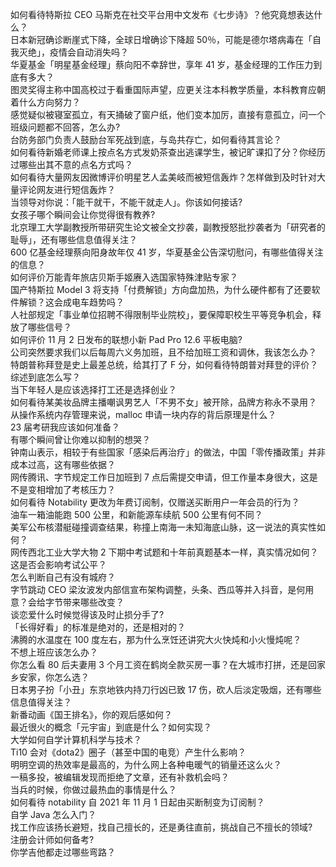 如何看待特斯拉 CEO 马斯克在社交平台用中文发布《七步诗》？他究竟想表达什么？  
日本新冠确诊断崖式下降，全球日增确诊下降超 50％，可能是德尔塔病毒在「自我灭绝」，疫情会自动消失吗？  
华夏基金「明星基金经理」蔡向阳不幸辞世，享年 41 岁，基金经理的工作压力到底有多大？  
图灵奖得主称中国高校过于看重国际声望，应更关注本科教学质量，本科教育应朝着什么方向努力？  
感觉疑似被寝室孤立，有天捅破了窗户纸，他们变本加厉，直接有意孤立，问一个班级问题都不回答，怎么办?  
台防务部门负责人鼓励台军死战到底，与岛共存亡，如何看待其言论？  
如何看待新婚老师课上按点名方式发奶茶查出逃课学生，被记旷课扣了分？你经历过哪些出其不意的点名方式吗？  
如何看待大量网友因微博评价明星艺人孟美岐而被短信轰炸？怎样做到及时针对大量评论网友进行短信轰炸？  
当领导对你说：「能干就干，不能干就走人」。你该如何接话?  
女孩子哪个瞬间会让你觉得很有教养?  
北京理工大学副教授所带研究生论文被全文抄袭，副教授怒批抄袭者为「研究者的耻辱」，还有哪些信息值得关注？  
600 亿基金经理蔡向阳身故年仅 41 岁，华夏基金公告深切慰问，有哪些值得关注的信息？  
如何评价万能青年旅店贝斯手姬赓入选国家特殊津贴专家？  
国产特斯拉 Model 3 将支持「付费解锁」方向盘加热，为什么硬件都有了还要软件解锁？这会成电车趋势吗？  
人社部规定「事业单位招聘不得限制毕业院校」，要保障职校生平等竞争机会，释放了哪些信号？  
如何评价 11 月 2 日发布的联想小新 Pad Pro 12.6 平板电脑?  
公司突然要求我们以后每周六义务加班，且不给加班工资和调休，我该怎么办？  
特朗普称拜登是史上最差总统，给其打了 F 分，如何看待特朗普对拜登的评价？  
综述到底怎么写？  
当下年轻人是应该选择打工还是选择创业？  
如何看待某美妆品牌主播嘲讽男艺人「不男不女」被开除，品牌方称永不录用？  
从操作系统内存管理来说，malloc 申请一块内存的背后原理是什么？  
23 届考研我应该如何准备？  
有哪个瞬间曾让你难以抑制的想哭？  
钟南山表示，相较于有些国家「感染后再治疗」的做法，中国「零传播政策」并非成本过高，这有哪些依据？  
网传腾讯、字节规定工作日加班到 7 点后需提交申请，但工作量本身很大，这是不是变相增加了考核压力？  
如何看待 Notability 更改为年费订阅制，仅赠送买断用户一年会员的行为？  
油车一箱油能跑 500 公里，和新能源车续航 500 公里有何不同？  
美军公布核潜艇碰撞调查结果，称撞上南海一未知海底山脉，这一说法的真实性如何？  
网传西北工业大学大物 2 下期中考试题和十年前真题基本一样，真实情况如何？这是否会影响考试公平？  
怎么判断自己有没有城府？  
字节跳动 CEO 梁汝波发内部信宣布架构调整，头条、西瓜等并入抖音，是何用意？会给字节带来哪些改变？  
谈恋爱什么时候觉得该及时止损分手了?  
「长得好看」的标准是绝对的，还是相对的？  
沸腾的水温度在 100 度左右，那为什么烹饪还讲究大火快炖和小火慢炖呢？  
不想上班应该怎么办？  
你怎么看 80 后夫妻用 3 个月工资在鹤岗全款买房一事？在大城市打拼，还是回家乡安家，你怎么选？  
日本男子扮「小丑」东京地铁内持刀行凶已致 17 伤，砍人后淡定吸烟，还有哪些信息值得关注？  
新番动画《国王排名》，你的观后感如何？  
最近很火的概念「元宇宙」到底是什么？如何实现？  
大学如何自学计算机科学与技术？  
Ti10 会对《dota2》圈子（甚至中国的电竞）产生什么影响？  
明明空调的热效率是最高的，为什么网上各种电暖气的销量还这么火？  
一稿多投，被编辑发现而拒绝了文章，还有补救机会吗？  
当兵的时候，你做过最热血的事情是什么？  
如何看待 notability 自 2021 年 11 月 1 日起由买断制变为订阅制？  
自学 Java 怎么入门？  
找工作应该扬长避短，找自己擅长的，还是勇往直前，挑战自己不擅长的领域?  
注册会计师如何备考?  
你学吉他都走过哪些弯路？  
